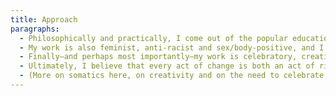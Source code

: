 ```yaml
---
title: Approach
paragraphs:
  - Philosophically and practically, I come out of the popular education movement. This means that all of my work is based on the principles of reflection and action - together, we use creative tools to see and feel circumstances differently, enabling each other to act differently. Popular education is a profoundly collaborative theory of learning, and the goal of the learning process is to build capacity from within the group. (If you want to learn more about popular education, here’s a great primer - http://www.practicingfreedom.org/offerings/popular-education/)
  - My work is also feminist, anti-racist and sex/body-positive, and I work from an anti-oppression lens. That means that I strive to create spaces and systems that are nourishing for people who have been/are historically or currently minoritized and marginalized, spaces which help them to unfurl their own talents and capacities with as much safety as possible. Each space looks different, depending on the specific dynamics at work. It also means that I am very conscious of the influence of violence, colonialism, systemic inequality and shame on our society and thus our social movements; I work to make these impacts visible in our organizations, so that they can be transformed.
  - Finally—and perhaps most importantly—my work is celebratory, creative and somatic. I believe in the primacy of the body and the need to start there, so I use elements of Body Mind Centering, yoga, dance, breathwork, intuitive movement and somatic awareness in my group-work. Movement helps us see and feel things differently, and it integrates other kinds of intelligence into our problem-solving. I also believe that creative, mind-blowing solutions to problems are necessary, myriad and contained within the problems themselves; eliciting creativity is a big part of what I do.
  - Ultimately, I believe that every act of change is both an act of risk and an act of faith, and therefore something to be celebrated. And, as many people around the world know, celebration is a way to build accountability, joy and resilience into our communities and relationships, so I always build in ways to celebrate how far we have come and how far we are going. Music, good food, dance, boardgames and all kinds of fun are in order! (Maybe it’s just me with the boardgames but you get what I mean.)
  - (More on somatics here, on creativity and on the need to celebrate.)
---
```

